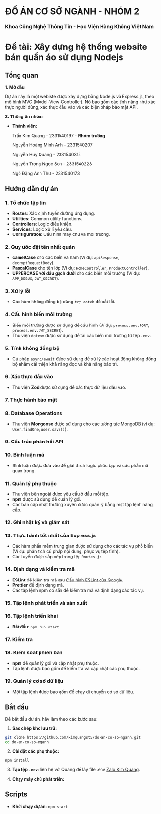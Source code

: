 # ĐỒ ÁN CƠ SỞ NGÀNH - NHÓM 2
### Khoa Công Nghệ Thông Tin - Học Viện Hàng Không Việt Nam
# Đề tài: Xây dựng hệ thống website bán quần áo sử dụng Nodejs
## Tổng quan
**1. Mở đầu**

Dự án này là một webiste được xây dựng bằng Node.js và Express.js, theo mô hình MVC (Model-View-Controller). Nó bao gồm các tính năng như xác thực người dùng, xác thực đầu vào và các biện pháp bảo mật API.

**2. Thông tin nhóm**

- **Thành viên:**

  Trần Kim Quang - 2331540197 - **Nhóm trưởng**

  Nguyễn Hoàng Minh Anh - 2331540207

  Nguyễn Huy Quang - 2331540315

  Nguyễn Trọng Ngọc Sơn - 2331540223

  Ngô Đặng Anh Thư - 2331540173

## Hướng dẫn dự án

### 1. Tổ chức tập tin

- **Routes**: Xác định tuyến đường ứng dụng.
- **Utilities**: Common utility functions.
- **Controllers**: Logic điều khiển.
- **Services**: Logic xử lí yêu cầu.
- **Configuration**: Cấu hình máy chủ và môi trường.

### 2. Quy ước đặt tên nhất quán

- **camelCase** cho các biến và hàm (Ví dụ: `apiResponse`,
  `decryptRequestBody`).
- **PascalCase** cho tên lớp (Ví dụ: `HomeController`, `ProductController`).
- **UPPERCASE với dấu gạch dưới** cho các biến môi trường (Ví dụ: `APP_DEBUG`,
  `JWT_SECRET`).

### 3. Xử lý lỗi

- Các hàm không đồng bộ dùng `try-catch` để bắt lỗi.

### 4. Cấu hình biến môi trường

- Biến môi trường được sử dụng để cấu hình (Ví dụ:
  `process.env.PORT`, `process.env.JWT_SECRET`).
- Thư viện `dotenv` được sử dụng để tải các biến môi trường từ tệp `.env`.

### 5. Tính không đồng bộ

- Cú pháp `async/await` được sử dụng để xử lý các hoạt động không đồng bộ nhằm
  cải thiện khả năng đọc và khả năng bảo trì.

### 6. Xác thực đầu vào

- Thư viện **Zod** được sử dụng để xác thực dữ liệu đầu vào.

### 7. Thực hành bảo mật

### 8. Database Operations

- Thư viện **Mongoose** được sử dụng cho các tương tác MongoDB (ví dụ: `User.findOne`, `user.save()`).

### 9. Cấu trúc phản hồi API

<!-- - Cấu trúc phản hồi API nhất quán được duy trì bằng hàm `apiResponse` -->

### 10. Bình luận mã

- Bình luận được đưa vào để giải thích logic phức tạp và các phần mã quan trọng.

### 11. Quản lý phụ thuộc

- Thư viện bên ngoài được yêu cầu ở đầu mỗi tệp.
- **npm** được sử dụng để quản lý gói.
- Các bản cập nhật thường xuyên được quản lý bằng một tập lệnh nâng cấp.

### 12. Ghi nhật ký và giám sát

### 13. Thực hành tốt nhất của Express.js

- Các hàm phần mềm trung gian được sử dụng cho các tác vụ phổ biến (Ví dụ: phân tích cú pháp nội dung, phục vụ tệp tĩnh).
- Các tuyến được sắp xếp trong tệp `Routes.js`.

### 14. Định dạng và kiểm tra mã

- **ESLint** để kiểm tra mã sau [Cấu hình ESLint của Google](https://github.com/google/eslint-config-google).
- **Prettier** để định dạng mã.
- Các tập lệnh npm có sẵn để kiểm tra mã và định dạng các tác vụ.

### 15. Tập lệnh phát triển và sản xuất

### 16. Tập lệnh triển khai

- **Bắt đầu**: `npm run start`

### 17. Kiểm tra

### 18. Kiểm soát phiên bản

- **npm** để quản lý gói và cập nhật phụ thuộc.
- Tập lệnh được bao gồm để kiểm tra và cập nhật các phụ thuộc.

### 19. Quản lý cơ sở dữ liệu

- Một tập lệnh được bao gồm để chạy di chuyển cơ sở dữ liệu.

## Bắt đầu

Để bắt đầu dự án, hãy làm theo các bước sau:

1. **Sao chép kho lưu trữ:**

```bash
git clone https://github.com/kimquangst5/do-an-co-so-nganh.git
cd do-an-co-so-nganh
```

2. **Cài đặt các phụ thuộc:**

```bash
npm install
```

3. **Tạo tệp `.env`**: liên hệ với Quang để lấy file .env [Zalo Kim Quang](https://zalo.me/0859615254).

4. **Chạy máy chủ phát triển:**

## Scripts

- **Khởi chạy dự án**: `npm start`
